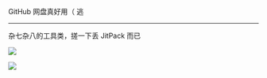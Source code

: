 GitHub 网盘真好用（ 逃

***

杂七杂八的工具类，搓一下丢 JitPack 而已

[![](https://jitpack.io/v/mslxl/kotlin-utilities.svg)](https://jitpack.io/#mslxl/kotlin-utilities)

[![](https://travis-ci.org/mslxl/kotlin-utilities.svg?branch=master)](https://travis-ci.org/mslxl/kotlin-utilities)